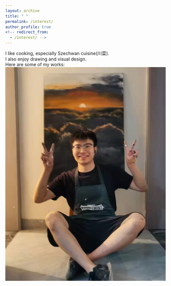 ```yaml
---
layout: archive
title: " "
permalink: /interest/
author_profile: true
<!-- redirect_from:
  - /interest/ -->
---
```


I like cooking, especially Szechwan cuisine(川菜). <br>
I also enjoy drawing and visual design.<br>
Here are some of my works:<br>
<img src='/images/artworks/01.jpg'>
